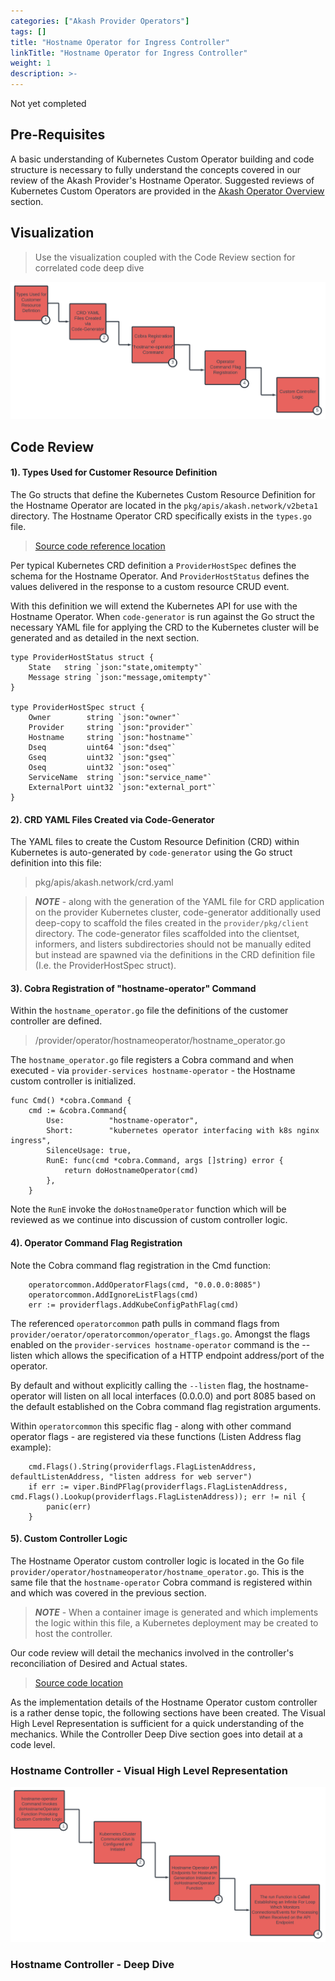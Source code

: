 ```yaml
---
categories: ["Akash Provider Operators"]
tags: []
title: "Hostname Operator for Ingress Controller"
linkTitle: "Hostname Operator for Ingress Controller"
weight: 1
description: >-
---
```


Not yet completed

## Pre-Requisites

A basic understanding of Kubernetes Custom Operator building and code structure is necessary to fully understand the concepts covered in our review of the Akash Provider's Hostname Operator. Suggested reviews of Kubernetes Custom Operators are provided in the [Akash Operator Overview](/docs/docs/akash-provider-operators/akash-operator-overview/akash-operator-overview/) section.

## Visualization

> Use the visualization coupled with the Code Review section for correlated code deep dive

![](../../../../../assets/akashHostnameOperator.png)

## Code Review

#### 1). Types Used for Customer Resource Definition

The Go structs that define the Kubernetes Custom Resource Definition for the Hostname Operator are located in the `pkg/apis/akash.network/v2beta1` directory. The Hostname Operator CRD specifically exists in the `types.go` file.

> [Source code reference location](https://github.com/akash-network/provider/blob/e7aa0b5b81957a130f1dc584f335c6f9e41db6b1/pkg/apis/akash.network/v2beta1/types.go)

Per typical Kubernetes CRD definition a `ProviderHostSpec` defines the schema for the Hostname Operator. And `ProviderHostStatus` defines the values delivered in the response to a custom resource CRUD event.

With this definition we will extend the Kubernetes API for use with the Hostname Operator. When `code-generator` is run against the Go struct the necessary YAML file for applying the CRD to the Kubernetes cluster will be generated and as detailed in the next section.

```
type ProviderHostStatus struct {
	State   string `json:"state,omitempty"`
	Message string `json:"message,omitempty"`
}

type ProviderHostSpec struct {
	Owner        string `json:"owner"`
	Provider     string `json:"provider"`
	Hostname     string `json:"hostname"`
	Dseq         uint64 `json:"dseq"`
	Gseq         uint32 `json:"gseq"`
	Oseq         uint32 `json:"oseq"`
	ServiceName  string `json:"service_name"`
	ExternalPort uint32 `json:"external_port"`
}
```

#### 2). CRD YAML Files Created via Code-Generator

The YAML files to create the Custom Resource Definition (CRD) within Kubernetes is auto-generated by `code-generator` using the Go struct definition into this file:

> pkg/apis/akash.network/crd.yaml

> _**NOTE**_ - along with the generation of the YAML file for CRD application on the provider Kubernetes cluster, code-generator additionally used deep-copy to scaffold the files created in the `provider/pkg/client` directory. The code-generator files scaffolded into the clientset, informers, and listers subdirectories should not be manually edited but instead are spawned via the definitions in the CRD definition file (I.e. the ProviderHostSpec struct).

#### 3). Cobra Registration of "hostname-operator" Command

Within the `hostname_operator.go` file the definitions of the customer controller are defined. &#x20;

> /provider/operator/hostnameoperator/hostname_operator.go

The `hostname_operator.go` file registers a Cobra command and when executed - via `provider-services hostname-operator` - the Hostname custom controller is initialized.

```
func Cmd() *cobra.Command {
	cmd := &cobra.Command{
		Use:          "hostname-operator",
		Short:        "kubernetes operator interfacing with k8s nginx ingress",
		SilenceUsage: true,
		RunE: func(cmd *cobra.Command, args []string) error {
			return doHostnameOperator(cmd)
		},
	}
```

Note the `RunE` invoke the `doHostnameOperator` function which will be reviewed as we continue into discussion of custom controller logic.

#### 4). Operator Command Flag Registration

Note the Cobra command flag registration in the Cmd function:

```
	operatorcommon.AddOperatorFlags(cmd, "0.0.0.0:8085")
	operatorcommon.AddIgnoreListFlags(cmd)
	err := providerflags.AddKubeConfigPathFlag(cmd)
```

The referenced `operatorcommon` path pulls in command flags from `provider/oerator/operatorcommon/operator_flags.go`. Amongst the flags enabled on the `provider-services hostname-operator` command is the --listen which allows the specification of a HTTP endpoint address/port of the operator.

By default and without explicitly calling the `--listen` flag, the hostname-operator will listen on all local interfaces (0.0.0.0) and port 8085 based on the default established on the Cobra command flag registration arguments.

Within `operatorcommon` this specific flag - along with other command operator flags - are registered via these functions (Listen Address flag example):

```
	cmd.Flags().String(providerflags.FlagListenAddress, defaultListenAddress, "listen address for web server")
	if err := viper.BindPFlag(providerflags.FlagListenAddress, cmd.Flags().Lookup(providerflags.FlagListenAddress)); err != nil {
		panic(err)
	}
```

#### 5). Custom Controller Logic

The Hostname Operator custom controller logic is located in the Go file `provider/operator/hostnameoperator/hostname_operator.go`. This is the same file that the `hostname-operator` Cobra command is registered within and which was covered in the previous section.

> _**NOTE**_ - When a container image is generated and which implements the logic within this file, a Kubernetes deployment may be created to host the controller.

Our code review will detail the mechanics involved in the controller's reconciliation of Desired and Actual states.

> [Source code location](https://github.com/akash-network/provider/blob/main/operator/hostnameoperator/hostname_operator.go)

As the implementation details of the Hostname Operator custom controller is a rather dense topic, the following sections have been created. The Visual High Level Representation is sufficient for a quick understanding of the mechanics. While the Controller Deep Dive section goes into detail at a code level.

### Hostname Controller - Visual High Level Representation

![](../../../../../assets/akashHostnameOperatorController.png)

### Hostname Controller - Deep Dive

